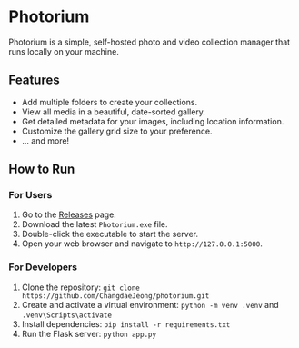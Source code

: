 # Photorium

Photorium is a simple, self-hosted photo and video collection manager that runs locally on your machine.

## Features

- Add multiple folders to create your collections.
- View all media in a beautiful, date-sorted gallery.
- Get detailed metadata for your images, including location information.
- Customize the gallery grid size to your preference.
- ... and more!

## How to Run

### For Users

1.  Go to the [Releases](https://github.com/ChangdaeJeong/photorium/releases) page.
2.  Download the latest `Photorium.exe` file.
3.  Double-click the executable to start the server.
4.  Open your web browser and navigate to `http://127.0.0.1:5000`.

### For Developers

1.  Clone the repository: `git clone https://github.com/ChangdaeJeong/photorium.git`
2.  Create and activate a virtual environment: `python -m venv .venv` and `.venv\Scripts\activate`
3.  Install dependencies: `pip install -r requirements.txt`
4.  Run the Flask server: `python app.py`